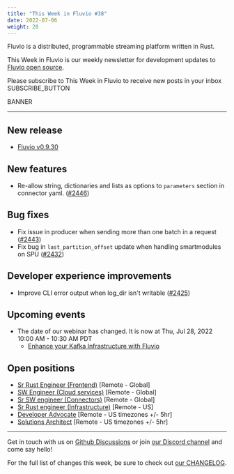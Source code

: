 ```yaml
---
title: "This Week in Fluvio #38"
date: 2022-07-06
weight: 20
---
```

Fluvio is a distributed, programmable streaming platform written in Rust.

This Week in Fluvio is our weekly newsletter for development updates to [Fluvio open source].

Please subscribe to This Week in Fluvio to receive new posts in your inbox
SUBSCRIBE_BUTTON


BANNER

---

## New release
* [Fluvio v0.9.30](https://github.com/infinyon/fluvio/releases/tag/v0.9.30)

## New features
* Re-allow string, dictionaries and lists as options to `parameters` section in connector yaml. ([#2446](https://github.com/infinyon/fluvio/issues/2446))

## Bug fixes
* Fix issue in producer when sending more than one batch in a request ([#2443](https://github.com/infinyon/fluvio/issues/2443))
* Fix bug in `last_partition_offset` update when handling smartmodules on SPU ([#2432](https://github.com/infinyon/fluvio/pull/2432))

## Developer experience improvements
* Improve CLI error output when log_dir isn't writable ([#2425](https://github.com/infinyon/fluvio/pull/2425))

## Upcoming events
* The date of our webinar has changed. It is now at Thu, Jul 28, 2022 10:00 AM - 10:30 AM PDT
    * [Enhance your Kafka Infrastructure with Fluvio](https://register.gotowebinar.com/register/7829882206451748624)

## Open positions
* [Sr Rust Engineer (Frontend)](https://www.infinyon.com/careers/cloud-ui-engineer-senior-level) [Remote - Global]
* [SW Engineer (Cloud services)](https://www.infinyon.com/careers/cloud-engineer-mid-level) [Remote - Global]
* [Sr SW engineer (Connectors)](https://www.infinyon.com/careers/connectors-engineer-senior-level) [Remote - Global]
* [Sr Rust engineer (Infrastructure)](https://www.infinyon.com/careers/infrastructure-engineer-senior-level) [Remote - US]
* [Developer Advocate](https://www.infinyon.com/careers/developer-advocate-mid-senior-level) [Remote - US timezones +/- 5hr]
* [Solutions Architect](https://www.infinyon.com/careers/solutions-architect) [Remote - US timezones +/- 5hr]




---

Get in touch with us on [Github Discussions] or join [our Discord channel] and come say hello!

For the full list of changes this week, be sure to check out [our CHANGELOG].

[Fluvio open source]: https://github.com/infinyon/fluvio
[our CHANGELOG]: https://github.com/infinyon/fluvio/blob/master/CHANGELOG.md
[our Discord channel]: https://discordapp.com/invite/bBG2dTz
[Github Discussions]: https://github.com/infinyon/fluvio/discussions
